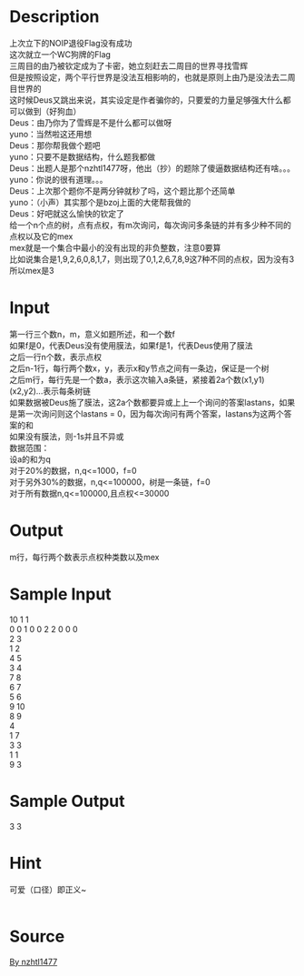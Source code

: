 
# Description

<div class="content"><div>上次立下的NOIP退役Flag没有成功</div>
<div></div>
<div>这次就立一个WC狗牌的Flag</div>
<div></div>
<div>三周目的由乃被钦定成为了卡密，她立刻赶去二周目的世界寻找雪辉</div>
<div></div>
<div>但是按照设定，两个平行世界是没法互相影响的，也就是原则上由乃是没法去二周目世界的</div>
<div></div>
<div>这时候Deus又跳出来说，其实设定是作者骗你的，只要爱的力量足够强大什么都可以做到（好狗血）</div>
<div></div>
<div>Deus：由乃你为了雪辉是不是什么都可以做呀</div>
<div></div>
<div>yuno：当然啦这还用想</div>
<div></div>
<div>Deus：那你帮我做个题吧</div>
<div></div>
<div>yuno：只要不是数据结构，什么题我都做</div>
<div></div>
<div>Deus：出题人是那个nzhtl1477呀，他出（抄）的题除了傻逼数据结构还有啥。。。</div>
<div></div>
<div>yuno：你说的很有道理。。。</div>
<div></div>
<div>Deus：上次那个题你不是两分钟就秒了吗，这个题比那个还简单</div>
<div></div>
<div>yuno：（小声）其实那个是bzoj上面的大佬帮我做的</div>
<div></div>
<div>Deus：好吧就这么愉快的钦定了</div>
<div></div>
<div>给一个n个点的树，点有点权，有m次询问，每次询问多条链的并有多少种不同的点权以及它的mex</div>
<div></div>
<div>mex就是一个集合中最小的没有出现的非负整数，注意0要算</div>
<div></div>
<div>比如说集合是1,9,2,6,0,8,1,7，则出现了0,1,2,6,7,8,9这7种不同的点权，因为没有3所以mex是3</div>
<p></p></div>

# Input

<div class="content"><div>第一行三个数n，m，意义如题所述，和一个数f</div>
<div></div>
<div>如果f是0，代表Deus没有使用膜法，如果f是1，代表Deus使用了膜法</div>
<div></div>
<div>之后一行n个数，表示点权</div>
<div></div>
<div>之后n-1行，每行两个数x，y，表示x和y节点之间有一条边，保证是一个树</div>
<div></div>
<div>之后m行，每行先是一个数a，表示这次输入a条链，紧接着2a个数(x1,y1)(x2,y2)...表示每条树链</div>
<div></div>
<div>如果数据被Deus施了膜法，这2a个数都要异或上上一个询问的答案lastans，如果是第一次询问则这个lastans = 0，因为每次询问有两个答案，lastans为这两个答案的和</div>
<div></div>
<div>如果没有膜法，则-1s并且不异或</div>
<div></div>
<div>数据范围：</div>
<div></div>
<div>设a的和为q</div>
<div></div>
<div>对于20%的数据，n,q&lt;=1000，f=0</div>
<div></div>
<div>对于另外30%的数据，n,q&lt;=100000，树是一条链，f=0</div>
<div></div>
<div>对于所有数据n,q&lt;=100000,且点权&lt;=30000</div>
<p></p></div>

# Output

<div class="content"><div>m行，每行两个数表示点权种类数以及mex</div>
<p></p></div>

# Sample Input

<div class="content"><span class="sampledata">10 1 1<br/>
0 0 1 0 0 2 2 0 0 0 <br/>
2 3<br/>
1 2<br/>
4 5<br/>
3 4<br/>
7 8<br/>
6 7<br/>
5 6<br/>
9 10<br/>
8 9<br/>
4<br/>
1 7<br/>
3 3<br/>
1 1<br/>
9 3</span></div>

# Sample Output

<div class="content"><span class="sampledata">3 3</span></div>

# Hint

<div class="content"><p></p><div>可爱（口径）即正义~</div><br/>
<p></p><p></p></div>

# Source

<div class="content"><p><a href="problemset.php?search=By nzhtl1477
">By nzhtl1477<br/>
</a></p></div>

